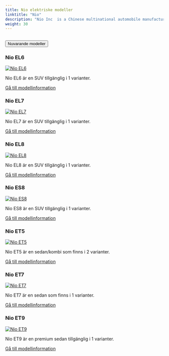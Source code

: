```yaml
---
title: Nio elektriske modeller
linktitle: "Nio"
description: "Nio Inc  is a Chinese multinational automobile manufacturer headquartered in Shanghai, specializing in designing and developing electric vehicles. The company develops battery-swapping stations for its vehicles, as an alternative to conventional charging stations. "
weight: 30
---
```

<!-- markdownlint-disable MD033 -->
<!-- markdownlint-disable MD010 -->


<div class="accordion" id="accordionPanelsStayOpenExample">
    <div class="accordion-item">
        <h2 class="accordion-header">
            <button class="accordion-button" type="button" data-bs-toggle="collapse" data-bs-target="#panelsStayOpen-collapseOne" aria-expanded="true" aria-controls="panelsStayOpen-collapseOne">
                        Nuvarande modeller
            </button>
        </h2>
        <div id="panelsStayOpen-collapseOne" class="accordion-collapse collapse show">
            <div class="accordion-body">
    <div class="container p-3 mb-4 bg-body-tertiary rounded border">
        <h3>Nio EL6</h3>
        <div class="row">
            <div class="col col-12 col-md-6">
                <a href="el6">
                    <img src="https://media.evkx.net/multimedia/models/nio/el6/el6/main_2_st.jpg" class="img-fluid" alt="Nio EL6" >
                </a>
            </div>
            <div class="col col-12 col-md-6"><p>
Nio EL6 är en SUV tillgänglig i 1 varianter.
</p>
	<a href="el6/" class="btn btn-outline-primary" role="button">Gå till modellinformation</a>
		</div>
	</div>
</div>
    <div class="container p-3 mb-4 bg-body-tertiary rounded border">
        <h3>Nio EL7</h3>
        <div class="row">
            <div class="col col-12 col-md-6">
                <a href="el7">
                    <img src="https://media.evkx.net/multimedia/models/nio/el7/el7/main_1_st.jpg" class="img-fluid" alt="Nio EL7" >
                </a>
            </div>
            <div class="col col-12 col-md-6"><p>
Nio EL7 är en SUV tillgänglig i 1 varianter.
</p>
	<a href="el7/" class="btn btn-outline-primary" role="button">Gå till modellinformation</a>
		</div>
	</div>
</div>
    <div class="container p-3 mb-4 bg-body-tertiary rounded border">
        <h3>Nio EL8</h3>
        <div class="row">
            <div class="col col-12 col-md-6">
                <a href="el8">
                    <img src="https://media.evkx.net/multimedia/models/nio/el8/el8/main_1_st.jpg" class="img-fluid" alt="Nio EL8" >
                </a>
            </div>
            <div class="col col-12 col-md-6"><p>
Nio EL8 är en SUV tillgänglig i 1 varianter.
</p>
	<a href="el8/" class="btn btn-outline-primary" role="button">Gå till modellinformation</a>
		</div>
	</div>
</div>
    <div class="container p-3 mb-4 bg-body-tertiary rounded border">
        <h3>Nio ES8</h3>
        <div class="row">
            <div class="col col-12 col-md-6">
                <a href="es8">
                    <img src="https://media.evkx.net/multimedia/models/nio/es8/es8/main_1_st.jpg" class="img-fluid" alt="Nio ES8" >
                </a>
            </div>
            <div class="col col-12 col-md-6"><p>
Nio ES8 är en SUV tillgänglig i 1 varianter.
</p>
	<a href="es8/" class="btn btn-outline-primary" role="button">Gå till modellinformation</a>
		</div>
	</div>
</div>
    <div class="container p-3 mb-4 bg-body-tertiary rounded border">
        <h3>Nio ET5</h3>
        <div class="row">
            <div class="col col-12 col-md-6">
                <a href="et5">
                    <img src="https://media.evkx.net/multimedia/models/nio/et5/et5/main_1_st.jpg" class="img-fluid" alt="Nio ET5" >
                </a>
            </div>
            <div class="col col-12 col-md-6"><p>
Nio ET5 är en sedan/kombi som finns i 2 varianter.
</p>
	<a href="et5/" class="btn btn-outline-primary" role="button">Gå till modellinformation</a>
		</div>
	</div>
</div>
    <div class="container p-3 mb-4 bg-body-tertiary rounded border">
        <h3>Nio ET7</h3>
        <div class="row">
            <div class="col col-12 col-md-6">
                <a href="et7">
                    <img src="https://media.evkx.net/multimedia/models/nio/et7/et7/main_1_st.jpg" class="img-fluid" alt="Nio ET7" >
                </a>
            </div>
            <div class="col col-12 col-md-6"><p>
Nio ET7 är en sedan som finns i 1 varianter.
</p>
	<a href="et7/" class="btn btn-outline-primary" role="button">Gå till modellinformation</a>
		</div>
	</div>
</div>
    <div class="container p-3 mb-4 bg-body-tertiary rounded border">
        <h3>Nio ET9</h3>
        <div class="row">
            <div class="col col-12 col-md-6">
                <a href="et9">
                    <img src="https://media.evkx.net/multimedia/models/nio/et9/et9/main_1_st.jpg" class="img-fluid" alt="Nio ET9" >
                </a>
            </div>
            <div class="col col-12 col-md-6"><p>
Nio ET9 är en premium sedan tillgänglig i 1 varianter.
</p>
	<a href="et9/" class="btn btn-outline-primary" role="button">Gå till modellinformation</a>
		</div>
	</div>
</div>
        </div>
    </div>
</div></div>
